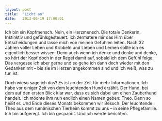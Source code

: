 ```yaml
---
layout: post
title:  "Licht an"
date:   2013-06-19 17:00:01
---
```


Ich bin ein Kopfmensch. Nein, ein Herzmensch. Die totale Denkerin. Instinktiv
und gefühlsgesteuert. Ich zermatere mir das Hirn über Entscheidungen und lasse
mich von meinen Gefühlen leiten. Nach 32 Jahren voller Leben und Kribbeln und
Lieben und Lernen sollte ich es eigentlich besser wissen. Denn auch wenn ich
denke und denke und denke, so hört der Kopf doch in der Regel damit auf, sobald
ich dem Gefühl folge. Das vergesse ich aber gerne und so gehe ich dann doch
wieder mit den Gedanken mit – bis sie im Herzen angekommen sind und ich weiß,
was zu tun ist.

Doch wieso sage ich das? Es ist an der Zeit für mehr Informationen. Ich habe vor
einiger Zeit von dem leuchtenden Hund erzählt. Der Hund, bei dem auf den ersten
Blick klar war, dass es sich dabei um einen Zauberhund handelt. Ich möchte ihm
nun endlich einen Namen geben: Theo. Denn so heißt er. Und Ende dieses Monats
bekommen wir Besuch. Der leuchtende Theo aus dem rumänischen Tierheim kommt zu
uns – in seine Pflegefamilie. Ich bin aufgeregt. Ich bin gespannt. Und ich werde
berichten.

